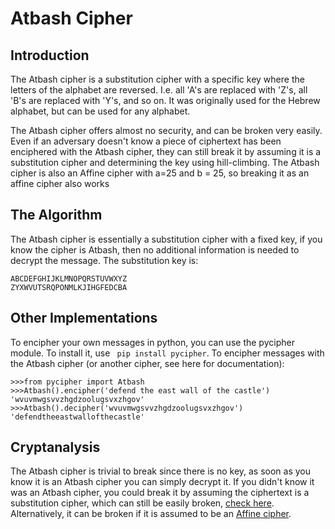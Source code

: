 # Atbash Cipher

## Introduction 
The Atbash cipher is a substitution cipher with a specific key where the letters of the alphabet are reversed. I.e. all 'A's are replaced with 'Z's, all 'B's are replaced with 'Y's, and so on. It was originally used for the Hebrew alphabet, but can be used for any alphabet.

The Atbash cipher offers almost no security, and can be broken very easily. Even if an adversary doesn't know a piece of ciphertext has been enciphered with the Atbash cipher, they can still break it by assuming it is a substitution cipher and determining the key using hill-climbing. The Atbash cipher is also an Affine cipher with a=25 and b = 25, so breaking it as an affine cipher also works

## The Algorithm
The Atbash cipher is essentially a substitution cipher with a fixed key, if you know the cipher is Atbash, then no additional information is needed to decrypt the message. The substitution key is:
```
ABCDEFGHIJKLMNOPQRSTUVWXYZ
ZYXWVUTSRQPONMLKJIHGFEDCBA
```

## Other Implementations 
To encipher your own messages in python, you can use the pycipher module. To install it, use ``` pip install pycipher```. To encipher messages with the Atbash cipher (or another cipher, see here for documentation):
```
>>>from pycipher import Atbash
>>>Atbash().encipher('defend the east wall of the castle')
'wvuvmwgsvvzhgdzoolugsvxzhgov'
>>>Atbash().decipher('wvuvmwgsvvzhgdzoolugsvxzhgov')
'defendtheeastwallofthecastle'
```

## Cryptanalysis 
The Atbash cipher is trivial to break since there is no key, as soon as you know it is an Atbash cipher you can simply decrypt it. If you didn't know it was an Atbash cipher, you could break it by assuming the ciphertext is a substitution cipher, which can still be easily broken, [check here](https://github.com/nitishnb/6th_Sem/blob/main/CNS%20AAT/break_simplesub_2.ipynb). Alternatively, it can be broken if it is assumed to be an [Affine cipher](https://github.com/nitishnb/6th_Sem/blob/main/CNS%20AAT/break_atbash_cipher.ipynb).
